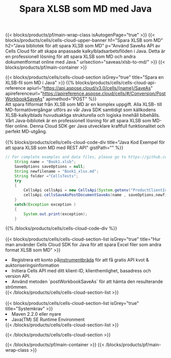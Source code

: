 ﻿---
title: Spara XLSB som MD med Java
description:  Använder Aspose.Cells Cloud SDK for Java för att spara XLSB-formatfilen som MD-formatfil.
---
{{< blocks/products/pf/main-wrap-class isAutogenPage="true" >}}
{{< blocks/products/cells/cells-cloud-upper-banner h1="Spara XLSB som MD" h2="Java bibliotek för att spara XLSB som MD" p="Använd SaveAs API av Cells Cloud för att skapa anpassade kalkylbladsarbetsflöden i Java. Detta är en professionell lösning för att spara XLSB som MD och andra dokumentformat online med Java." urlsection="saveas/xlsb-to-md/" >}}
{{< blocks/products/pf/main-container >}}

{{< blocks/products/cells/cells-cloud-section isGrey="true" title="Spara en XLSB-fil som MD i Java" >}}
{{% blocks/products/cells/cells-cloud-api-reference apiurl="https://api.aspose.cloud/v3.0/cells/{name}/SaveAs" apireferenceurl="https://apireference.aspose.cloud/cells/#/Conversion/PostWorkbookSaveAs" apimethod="POST" %}}
<br/>
Att spara filformat från XLSB som MD är en komplex uppgift. Alla XLSB- till MD-formatövergångar utförs av vår Java SDK samtidigt som källkodens XLSB-kalkylblads huvudsakliga strukturella och logiska innehåll bibehålls. Vårt Java-bibliotek är en professionell lösning för att spara XLSB som MD-filer online. Denna Cloud SDK ger Java utvecklare kraftfull funktionalitet och perfekt MD-utgång.
<br/>
<br/>
{{% blocks/products/cells/cells-cloud-code-div title="Java Kod Exempel för att spara XLSB som MD med REST API" gistPath="" %}}
  
```java
// For complete examples and data files, please go to https://github.com/aspose-cells-cloud/aspose-cells-cloud-java/
    String name = "Book1.xlsb";
    SaveOptions saveOptions = null;
    String newfilename = "Book1_xlsx.md";
    String folder ="CellsTests";
    try 
    {
        CellsApi cellsApi = new CellsApi(System.getenv("ProductClientId"), System.getenv("ProductClientSecret"));
        cellsApi.cellsSaveAsPostDocumentSaveAs(name , saveOptions,newfilename,false,false,folder,null,null,null,true);                       
    }
    catch(Exception exception )
    {
        System.out.print(exception);
    }
```
  
{{% /blocks/products/cells/cells-cloud-code-div %}}
<br/>
<br/>
{{< blocks/products/cells/cells-cloud-section-list isGrey="true" title="Hur man använder Cells Cloud SDK for Java för att spara Excel filer som andra format XLSB som MD" >}}
<li> Registrera ett konto på<a href="https://dashboard.aspose.cloud/">instrumentbräda</a> för att få gratis API kvot & auktoriseringsinformation</li>
<li>Initiera Cells API med ditt klient-ID, klienthemlighet, basadress och version API.</li>
<li>Använd metoden `postWorkbookSaveAs` för att hämta den resulterande strömmen.</li>
{{< /blocks/products/cells/cells-cloud-section-list >}}
<br/>
<br/>
{{< blocks/products/cells/cells-cloud-section-list isGrey="true" title="Systemkrav" >}}
<li>Maven 2.2.0 eller nyare</li>
<li>Java(TM) SE Runtime Environment</li>
{{< /blocks/products/cells/cells-cloud-section-list >}}

{{< /blocks/products/cells/cells-cloud-section >}}

{{< /blocks/products/pf/main-container >}}
{{< /blocks/products/pf/main-wrap-class >}}
